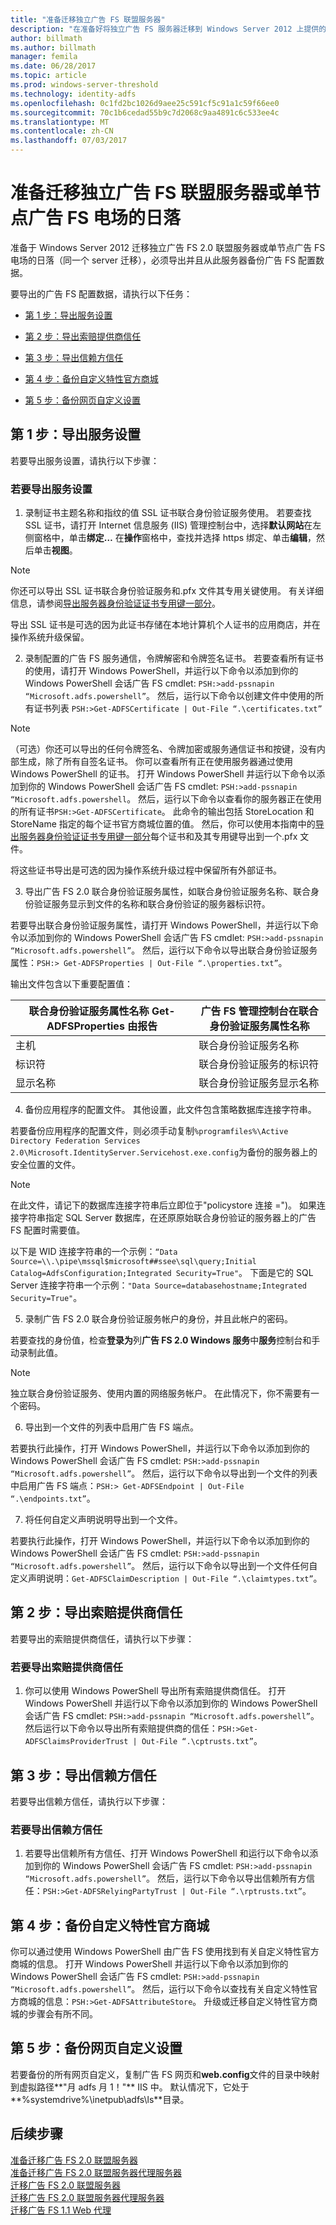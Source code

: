 ```yaml
---
title: "准备迁移独立广告 FS 联盟服务器"
description: "在准备好将独立广告 FS 服务器迁移到 Windows Server 2012 上提供的信息。"
author: billmath
ms.author: billmath
manager: femila
ms.date: 06/28/2017
ms.topic: article
ms.prod: windows-server-threshold
ms.technology: identity-adfs
ms.openlocfilehash: 0c1fd2bc1026d9aee25c591cf5c91a1c59f66ee0
ms.sourcegitcommit: 70c1b6cedad55b9c7d2068c9aa4891c6c533ee4c
ms.translationtype: MT
ms.contentlocale: zh-CN
ms.lasthandoff: 07/03/2017
---
```

#  <a name="prepare-to-migrate-a-stand-alone-ad-fs-federation-server-or-a-single-node-ad-fs-farm"></a>准备迁移独立广告 FS 联盟服务器或单节点广告 FS 电场的日落  
 
准备于 Windows Server 2012 迁移独立广告 FS 2.0 联盟服务器或单节点广告 FS 电场的日落（同一个 server 迁移），必须导出并且从此服务器备份广告 FS 配置数据。  
  
要导出的广告 FS 配置数据，请执行以下任务：  
  
-   [第 1 步：导出服务设置](#step-1-export-service-settings)  
  
-   [第 2 步：导出索赔提供商信任](#step-2-export-claims-provider-trusts)  
  
-   [第 3 步：导出信赖方信任](#step-3-export-relying-party-trusts)  
  
-   [第 4 步：备份自定义特性官方商城](#step-4-back-up-custom-attribute-stores)  
  
-   [第 5 步：备份网页自定义设置](#step-5-back-up-webpage-customizations)  
  
## <a name="step-1-export-service-settings"></a>第 1 步：导出服务设置  
 若要导出服务设置，请执行以下步骤：  
  
### <a name="to-export-service-settings"></a>若要导出服务设置  
  
1.  录制证书主题名称和指纹的值 SSL 证书联合身份验证服务使用。 若要查找 SSL 证书，请打开 Internet 信息服务 (IIS) 管理控制台中，选择**默认网站**在左侧窗格中，单击**绑定…** 在**操作**窗格中，查找并选择 https 绑定、单击**编辑**，然后单击**视图**。  
  
> [!NOTE]
>  你还可以导出 SSL 证书联合身份验证服务和.pfx 文件其专用关键使用。 有关详细信息，请参阅[导出服务器身份验证证书专用键一部分](Export-the-Private-Key-Portion-of-a-Server-Authentication-Certificate.md)。  
>   
>  导出 SSL 证书是可选的因为此证书存储在本地计算机个人证书的应用商店，并在操作系统升级保留。  
  
2.  录制配置的广告 FS 服务通信，令牌解密和令牌签名证书。  若要查看所有证书的使用，请打开 Windows PowerShell，并运行以下命令以添加到你的 Windows PowerShell 会话广告 FS cmdlet: `PSH:>add-pssnapin “Microsoft.adfs.powershell”`。 然后，运行以下命令以创建文件中使用的所有证书列表 `PSH:>Get-ADFSCertificate | Out-File “.\certificates.txt”`  
  
> [!NOTE]
>  （可选）你还可以导出的任何令牌签名、令牌加密或服务通信证书和按键，没有内部生成，除了所有自签名证书。 你可以查看所有正在使用服务器通过使用 Windows PowerShell 的证书。 打开 Windows PowerShell 并运行以下命令以添加到你的 Windows PowerShell 会话广告 FS cmdlet: `PSH:>add-pssnapin “Microsoft.adfs.powershell`。 然后，运行以下命令以查看你的服务器正在使用的所有证书`PSH:>Get-ADFSCertificate`。 此命令的输出包括 StoreLocation 和 StoreName 指定的每个证书官方商城位置的值。 然后，你可以使用本指南中的[导出服务器身份验证证书专用键一部分](Export-the-Private-Key-Portion-of-a-Server-Authentication-Certificate.md)每个证书和及其专用键导出到一个.pfx 文件。  
>   
>  将这些证书导出是可选的因为操作系统升级过程中保留所有外部证书。  
  
3.  导出广告 FS 2.0 联合身份验证服务属性，如联合身份验证服务名称、联合身份验证服务显示到文件的名称和联合身份验证的服务器标识符。  
  
若要导出联合身份验证服务属性，请打开 Windows PowerShell，并运行以下命令以添加到你的 Windows PowerShell 会话广告 FS cmdlet: `PSH:>add-pssnapin “Microsoft.adfs.powershell”`。 然后，运行以下命令以导出联合身份验证服务属性：`PSH:> Get-ADFSProperties | Out-File “.\properties.txt”`。  
  
输出文件包含以下重要配置值：  
  
    
|**联合身份验证服务属性名称 Get-ADFSProperties 由报告**|**广告 FS 管理控制台在联合身份验证服务属性名称**|
|------|------|
|主机|联合身份验证服务名称|  
|标识符|联合身份验证服务的标识符|  
|显示名称|联合身份验证服务显示名称|  
  
4.  备份应用程序的配置文件。 其他设置，此文件包含策略数据库连接字符串。  
  
若要备份应用程序的配置文件，则必须手动复制`%programfiles%\Active Directory Federation Services 2.0\Microsoft.IdentityServer.Servicehost.exe.config`为备份的服务器上的安全位置的文件。  
  
> [!NOTE]
>  在此文件，请记下的数据库连接字符串后立即位于"policystore 连接 =")。 如果连接字符串指定 SQL Server 数据库，在还原原始联合身份验证的服务器上的广告 FS 配置时需要值。  
>   
>  以下是 WID 连接字符串的一个示例：`“Data Source=\\.\pipe\mssql$microsoft##ssee\sql\query;Initial Catalog=AdfsConfiguration;Integrated Security=True"`。 下面是它的 SQL Server 连接字符串一个示例：`"Data Source=databasehostname;Integrated Security=True"`。  
  
5.  录制广告 FS 2.0 联合身份验证服务帐户的身份，并且此帐户的密码。  
  
若要查找的身份值，检查**登录为**列**广告 FS 2.0 Windows 服务**中**服务**控制台和手动录制此值。  
  
> [!NOTE]
>  独立联合身份验证服务、使用内置的网络服务帐户。  在此情况下，你不需要有一个密码。  
  
6.  导出到一个文件的列表中启用广告 FS 端点。  
  
若要执行此操作，打开 Windows PowerShell，并运行以下命令以添加到你的 Windows PowerShell 会话广告 FS cmdlet: `PSH:>add-pssnapin “Microsoft.adfs.powershell”`。 然后，运行以下命令以导出到一个文件的列表中启用广告 FS 端点：`PSH:> Get-ADFSEndpoint | Out-File “.\endpoints.txt”`。  
  
7.  将任何自定义声明说明导出到一个文件。  
  
若要执行此操作，打开 Windows PowerShell，并运行以下命令以添加到你的 Windows PowerShell 会话广告 FS cmdlet: `PSH:>add-pssnapin “Microsoft.adfs.powershell”`。 然后，运行以下命令以导出到一个文件任何自定义声明说明：`Get-ADFSClaimDescription | Out-File “.\claimtypes.txt”`。  
  
##  <a name="step-2-export-claims-provider-trusts"></a>第 2 步：导出索赔提供商信任  
 若要导出的索赔提供商信任，请执行以下步骤：  
  
### <a name="to-export-claims-provider-trusts"></a>若要导出索赔提供商信任  
  
1.  你可以使用 Windows PowerShell 导出所有索赔提供商信任。 打开 Windows PowerShell 并运行以下命令以添加到你的 Windows PowerShell 会话广告 FS cmdlet: `PSH:>add-pssnapin “Microsoft.adfs.powershell”`。 然后运行以下命令以导出所有索赔提供商的信任：`PSH:>Get-ADFSClaimsProviderTrust | Out-File “.\cptrusts.txt”`。  
  
## <a name="step-3-export-relying-party-trusts"></a>第 3 步：导出信赖方信任  
 若要导出信赖方信任，请执行以下步骤：  
  
### <a name="to-export-relying-party-trusts"></a>若要导出信赖方信任  
  
1.  若要导出信赖所有方信任、打开 Windows PowerShell 和运行以下命令以添加到你的 Windows PowerShell 会话广告 FS cmdlet: `PSH:>add-pssnapin “Microsoft.adfs.powershell”`。 然后，运行以下命令以导出信赖所有方信任：`PSH:>Get-ADFSRelyingPartyTrust | Out-File “.\rptrusts.txt”`。  
  
## <a name="step-4-back-up-custom-attribute-stores"></a>第 4 步：备份自定义特性官方商城  
 你可以通过使用 Windows PowerShell 由广告 FS 使用找到有关自定义特性官方商城的信息。 打开 Windows PowerShell 并运行以下命令以添加到你的 Windows PowerShell 会话广告 FS cmdlet: `PSH:>add-pssnapin “Microsoft.adfs.powershell”`。 然后，运行以下命令以查找有关自定义特性官方商城的信息：`PSH:>Get-ADFSAttributeStore`。 升级或迁移自定义特性官方商城的步骤会有所不同。  
  
## <a name="step-5-back-up-webpage-customizations"></a>第 5 步：备份网页自定义设置  
 若要备份的所有网页自定义，复制广告 FS 网页和**web.config**文件的目录中映射到虚拟路径**"月 adfs 月 1！"** IIS 中。 默认情况下，它处于**%systemdrive%\inetpub\adfs\ls**目录。  

## <a name="next-steps"></a>后续步骤
 [准备迁移广告 FS 2.0 联盟服务器](prepare-to-migrate-ad-fs-fed-server.md)   
 [准备迁移广告 FS 2.0 联盟服务器代理服务器](prepare-to-migrate-ad-fs-fed-proxy.md)   
 [迁移广告 FS 2.0 联盟服务器](migrate-the-ad-fs-fed-server.md)   
 [迁移广告 FS 2.0 联盟服务器代理服务器](migrate-the-ad-fs-2-fed-server-proxy.md)   
 [迁移广告 FS 1.1 Web 代理](migrate-the-ad-fs-web-agent.md)